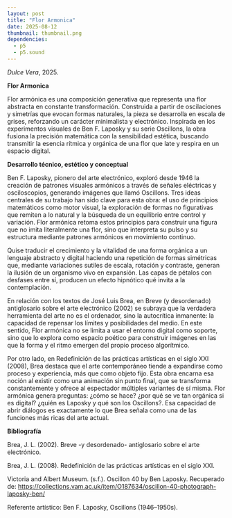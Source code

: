 ```yaml
---
layout: post
title: "Flor Armonica"
date: 2025-08-12
thumbnail: thumbnail.png
dependencies:
  - p5
  - p5.sound
---
```


<div id="div-sketch">
  <script type="text/javascript" src="sketch.js"></script>
</div>

_Dulce Vera_, 2025.

**Flor Armonica**

Flor armónica es una composición generativa que representa una flor abstracta en constante transformación. Construida a partir de oscilaciones y simetrías que evocan formas naturales, la pieza se desarrolla en escala de grises, reforzando un carácter minimalista y electrónico. Inspirada en los experimentos visuales de Ben F. Laposky y su serie Oscillons, la obra fusiona la precisión matemática con la sensibilidad estética, buscando transmitir la esencia rítmica y orgánica de una flor que late y respira en un espacio digital.

**Desarrollo técnico, estético y conceptual**

Ben F. Laposky, pionero del arte electrónico, exploró desde 1946 la creación de patrones visuales armónicos a través de señales eléctricas y osciloscopios, generando imágenes que llamó Oscillons. Tres ideas centrales de su trabajo han sido clave para esta obra: el uso de principios matemáticos como motor visual, la exploración de formas no figurativas que remiten a lo natural y la búsqueda de un equilibrio entre control y variación. Flor armónica retoma estos principios para construir una figura que no imita literalmente una flor, sino que interpreta su pulso y su estructura mediante patrones armónicos en movimiento continuo.

Quise traducir el crecimiento y la vitalidad de una forma orgánica a un lenguaje abstracto y digital haciendo una repetición de formas simétricas que, mediante variaciones sutiles de escala, rotación y contraste, generan la ilusión de un organismo vivo en expansión. Las capas de pétalos con desfases entre sí, producen un efecto hipnótico qué invita a la contemplación.

En relación con los textos de José Luis Brea, en Breve (y desordenado) antiglosario sobre el arte electrónico (2002) se subraya que la verdadera herramienta del arte no es el ordenador, sino la autocrítica inmanente: la capacidad de repensar los límites y posibilidades del medio. En este sentido, Flor armónica no se limita a usar el entorno digital como soporte, sino que lo explora como espacio poético para construir imágenes en las que la forma y el ritmo emergen del propio proceso algorítmico.

Por otro lado, en Redefinición de las prácticas artísticas en el siglo XXI (2008), Brea destaca que el arte contemporáneo tiende a expandirse como proceso y experiencia, más que como objeto fijo. Esta obra encarna esa noción al existir como una animación sin punto final, que se transforma constantemente y ofrece al espectador múltiples variantes de sí misma. Flor armónica genera preguntas: ¿cómo se hace? ¿por qué se ve tan orgánica si es digital? ¿quién es Laposky y qué son los Oscillons?. Esa capacidad de abrir diálogos es exactamente lo que Brea señala como una de las funciones más ricas del arte actual.



**Bibliografía**

Brea, J. L. (2002). Breve -y desordenado- antiglosario sobre el arte electrónico.

Brea, J. L. (2008). Redefinición de las prácticas artísticas en el siglo XXI.

Victoria and Albert Museum. (s.f.). Oscillon 40 by Ben Laposky. Recuperado de:
https://collections.vam.ac.uk/item/O187634/oscillon-40-photograph-laposky-ben/

Referente artístico: Ben F. Laposky, Oscillons (1946–1950s).
